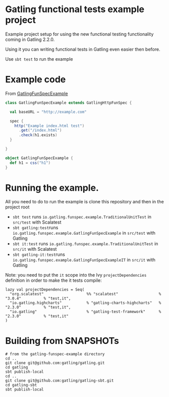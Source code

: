 # Gatling functional tests example project

Example project setup for using the new functional testing functionality coming in Gatling 2.2.0. 

Using it you can writing functional tests in Gatling even easier then before.

Use `sbt test` to run the example

# Example code

From [GatlingFunSpecExample](src/test/scala/io/gatling/funspec/example/GatlingFunSpecExample.scala)


```scala
class GatlingFunSpecExample extends GatlingHttpFunSpec {

  val baseURL = "http://example.com"

  spec {
    http("Example index.html test")
      .get("/index.html")
      .check(h1.exists)
  }

}

object GatlingFunSpecExample {
  def h1 = css("h1")
}
```

# Running the example.

All you need to do to run the example is clone this repository and then in the project root 

* `sbt test` runs `io.gatling.funspec.example.TraditionalUnitTest` in `src/test` with Scalatest
* `sbt gatling:test`runs `io.gatling.funspec.example.GatlingFunSpecExample` in `src/test` with Gatling
* `sbt it:test` runs `io.gatling.funspec.example.TraditionalUnitTest` in `src/it` with Scalatest
* `sbt gatling-it:test`runs `io.gatling.funspec.example.GatlingFunSpecExampleIT` in `src/it` with Gatling

Note: you need to put the `it` scope into the Ivy `projectDependencies` definition in order to make the it tests compile:

    lazy val projectDependencies = Seq(
      "org.scalatest"                   %% "scalatest"                  % "3.0.4"          % "test,it",
      "io.gatling.highcharts"           % "gatling-charts-highcharts"   % "2.3.0"          % "test,it",
      "io.gatling"                      % "gatling-test-framework"      % "2.3.0"          % "test,it"
    )

 # Building from SNAPSHOTs

    # from the gatling-funspec-example directory
    cd ..
    git clone git@github.com:gatling/gatling.git
    cd gatling
    sbt publish-local
    cd ..
    git clone git@github.com:gatling/gatling-sbt.git
    cd gatling-sbt
    sbt publish-local

